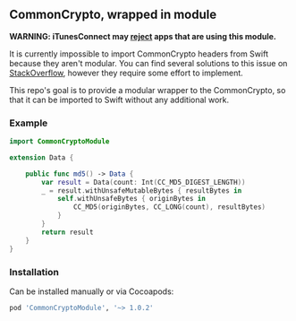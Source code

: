 ## CommonCrypto, wrapped in module

**WARNING: iTunesConnect may [reject](https://stackoverflow.com/a/48481667/1607485) apps that are using this module.**

It is currently impossible to import CommonCrypto headers from Swift because they aren't modular. You can find several solutions to this issue on [StackOverflow](http://stackoverflow.com/a/29189873/1607485), however they require some effort to implement. 

This repo's goal is to provide a modular wrapper to the CommonCrypto, so that it can be imported to Swift without any additional work.

### Example

```swift
import CommonCryptoModule

extension Data {

    public func md5() -> Data {
        var result = Data(count: Int(CC_MD5_DIGEST_LENGTH))
        _ = result.withUnsafeMutableBytes { resultBytes in
            self.withUnsafeBytes { originBytes in
                CC_MD5(originBytes, CC_LONG(count), resultBytes)
            }
        }
        return result
    }
}
```

### Installation

Can be installed manually or via Cocoapods:

```ruby
pod 'CommonCryptoModule', '~> 1.0.2'

```

